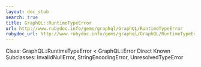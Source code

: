 ```yaml
---
layout: doc_stub
search: true
title: GraphQL::RuntimeTypeError
url: http://www.rubydoc.info/gems/graphql/GraphQL/RuntimeTypeError
rubydoc_url: http://www.rubydoc.info/gems/graphql/GraphQL/RuntimeTypeError
---
```


Class: GraphQL::RuntimeTypeError < GraphQL::Error
Direct Known Subclasses:
InvalidNullError, StringEncodingError, UnresolvedTypeError

